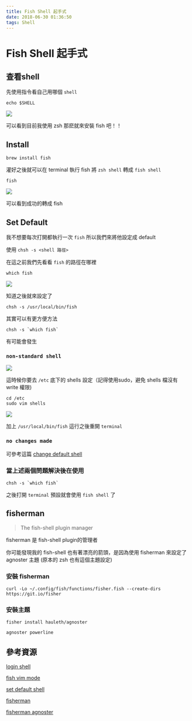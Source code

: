 ```yaml
---
title: Fish Shell 起手式
date: 2018-06-30 01:36:50
tags: Shell
---
```

# Fish Shell 起手式

## 查看shell

先使用指令看自己用哪個 `shell`
```shell=
echo $SHELL
```
![](https://i.imgur.com/vau74Hz.png)

可以看到目前我使用 zsh
那麽就來安裝 fish 吧！！

## Install

```shell=
brew install fish
```

灌好之後就可以在 terminal 執行 fish 將 `zsh shell` 轉成 `fish shell`

```shell=
fish
```
![](https://i.imgur.com/9YQP9xZ.png)

可以看到成功的轉成 fish

## Set Default

我不想要每次打開都執行一次 `fish` 所以我們來將他設定成 default

使用 `chsh -s <shell 路徑>`

在這之前我們先看看 `fish` 的路徑在哪裡

```shell=
which fish
```

![](https://i.imgur.com/lJMvNUE.png)

知道之後就來設定了

```shell=
chsh -s /usr/local/bin/fish
```

其實可以有更方便方法

```shell=
chsh -s `which fish`
```

有可能會發生
### `non-standard shell`

![](https://i.imgur.com/djUctIo.png)

這時候你要去 `/etc` 底下的 shells 設定（記得使用sudo，避免 shells 檔沒有 write 權限)

```shell=
cd /etc
sudo vim shells
```

![](https://i.imgur.com/Zp2KOxn.png)

加上 `/usr/local/bin/fish` 這行之後重開 `terminal`

### `no changes made`

可參考這篇 [change default shell](https://apple.stackexchange.com/questions/88278/change-default-shell-from-bash-to-zsh)

### 當上述兩個問題解決後在使用

```shell=
chsh -s `which fish`
```

之後打開 `terminal` 預設就會使用 `fish shell` 了



## fisherman

>The fish-shell plugin manager

fisherman 是 fish-shell plugin的管理者

你可能發現我的 fish-shell 也有著漂亮的箭頭，是因為使用 fisherman 來設定了 agnoster 主題 (原本的 zsh 也有這個主題設定)

### 安裝 fisherman

```shell=
curl -Lo ~/.config/fish/functions/fisher.fish --create-dirs https://git.io/fisher
```

### 安裝主題

```shell=
fisher install hauleth/agnoster
```

```shell=
agnoster powerline
```



## 參考資源

[login shell](https://apple.stackexchange.com/questions/88278/change-default-shell-from-bash-to-zsh)

[fish vim mode](https://stackoverflow.com/questions/28444740/how-to-use-vi-mode-in-fish-shell)

[set default shell](https://askubuntu.com/questions/26439/how-do-i-set-fish-as-the-default-shell)

[fisherman](https://github.com/fisherman/fisherman)

[fisherman agnoster](https://github.com/hauleth/agnoster)
